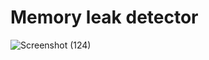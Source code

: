 # Memory leak detector
![Screenshot (124)](https://github.com/user-attachments/assets/54f60bde-233b-4c71-8d5c-fb220276d12c)
